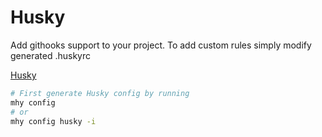 # Husky

Add githooks support to your project. To add custom rules simply modify generated .huskyrc

[Husky](https://github.com/typicode/husky)

```bash
# First generate Husky config by running 
mhy config
# or 
mhy config husky -i
```